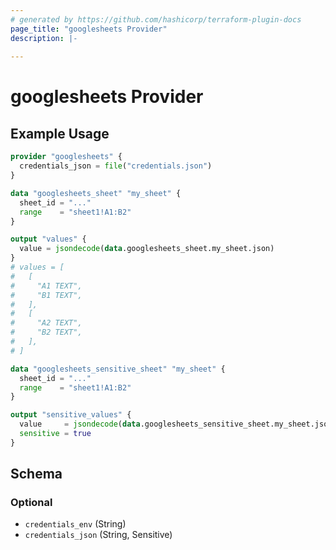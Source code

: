```yaml
---
# generated by https://github.com/hashicorp/terraform-plugin-docs
page_title: "googlesheets Provider"
description: |-
  
---
```


# googlesheets Provider



## Example Usage

```terraform
provider "googlesheets" {
  credentials_json = file("credentials.json")
}

data "googlesheets_sheet" "my_sheet" {
  sheet_id = "..."
  range    = "sheet1!A1:B2"
}

output "values" {
  value = jsondecode(data.googlesheets_sheet.my_sheet.json)
}
# values = [
#   [
#     "A1 TEXT",
#     "B1 TEXT",
#   ],
#   [
#     "A2 TEXT",
#     "B2 TEXT",
#   ],
# ]

data "googlesheets_sensitive_sheet" "my_sheet" {
  sheet_id = "..."
  range    = "sheet1!A1:B2"
}

output "sensitive_values" {
  value     = jsondecode(data.googlesheets_sensitive_sheet.my_sheet.json)
  sensitive = true
}
```

<!-- schema generated by tfplugindocs -->
## Schema

### Optional

- `credentials_env` (String)
- `credentials_json` (String, Sensitive)
